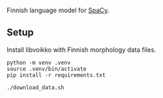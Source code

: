 Finnish language model for [SpaCy](https://spacy.io/).

## Setup

Install libvoikko with Finnish morphology data files.

```
python -m venv .venv
source .venv/bin/activate
pip install -r requirements.txt

./download_data.sh
```
